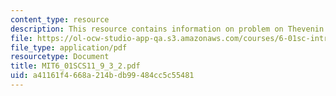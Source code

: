 ```yaml
---
content_type: resource
description: This resource contains information on problem on Thevenin practice.
file: https://ol-ocw-studio-app-qa.s3.amazonaws.com/courses/6-01sc-introduction-to-electrical-engineering-and-computer-science-i-spring-2011/a41161f4668a214bdb99484cc5c55481_MIT6_01SCS11_9_3_2.pdf
file_type: application/pdf
resourcetype: Document
title: MIT6_01SCS11_9_3_2.pdf
uid: a41161f4-668a-214b-db99-484cc5c55481
---
```

